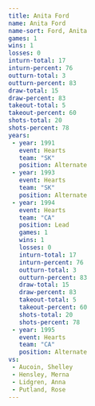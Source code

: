 ```yaml
---
title: Anita Ford
name: Anita Ford
name-sort: Ford, Anita
games: 1
wins: 1
losses: 0
inturn-total: 17
inturn-percent: 76
outturn-total: 3
outturn-percent: 83
draw-total: 15
draw-percent: 83
takeout-total: 5
takeout-percent: 60
shots-total: 20
shots-percent: 78
years:
 - year: 1991
   event: Hearts
   team: "SK"
   position: Alternate
 - year: 1993
   event: Hearts
   team: "SK"
   position: Alternate
 - year: 1994
   event: Hearts
   team: "CA"
   position: Lead
   games: 1
   wins: 1
   losses: 0
   inturn-total: 17
   inturn-percent: 76
   outturn-total: 3
   outturn-percent: 83
   draw-total: 15
   draw-percent: 83
   takeout-total: 5
   takeout-percent: 60
   shots-total: 20
   shots-percent: 78
 - year: 1995
   event: Hearts
   team: "CA"
   position: Alternate
vs:
 - Aucoin, Shelley
 - Hensley, Merna
 - Lidgren, Anna
 - Putland, Rose
---
```

